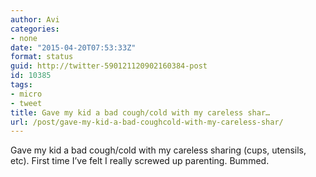 ```yaml
---
author: Avi
categories:
- none
date: "2015-04-20T07:53:33Z"
format: status
guid: http://twitter-590121120902160384-post
id: 10385
tags:
- micro
- tweet
title: Gave my kid a bad cough/cold with my careless shar…
url: /post/gave-my-kid-a-bad-coughcold-with-my-careless-shar/
---
```

Gave my kid a bad cough/cold with my careless sharing (cups, utensils, etc). First time I’ve felt I really screwed up parenting. Bummed.